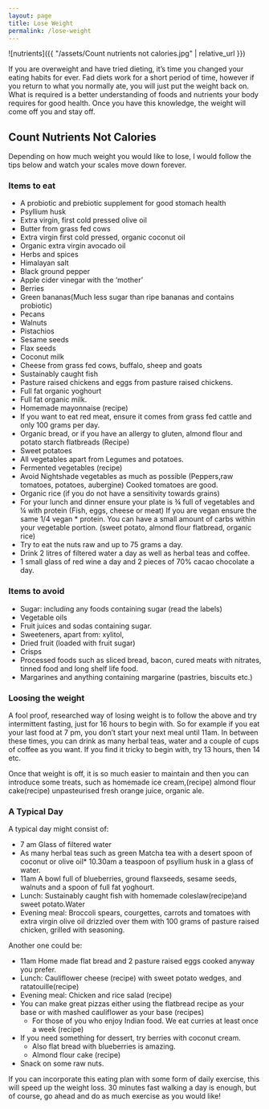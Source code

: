 ```yaml
---
layout: page
title: Lose Weight 
permalink: /lose-weight
---
```



![nutrients]({{ "/assets/Count nutrients not calories.jpg" | relative_url }})

If you are overweight and have tried dieting, it’s time you changed your eating habits for ever. Fad diets work for a short period of time, however if you return to what you normally ate, you will just put the weight back on. What is required is a better understanding of foods and nutrients your body requires for good health. Once you have this knowledge, the weight will come off you and stay off. 

## Count Nutrients Not Calories

Depending on how much weight you would like to lose, I would follow the tips below and watch your scales move down forever.

### Items to eat

* A probiotic and prebiotic supplement for good stomach health
* Psyllium husk
* Extra virgin, first cold pressed olive oil
* Butter from grass fed cows
* Extra virgin first cold pressed, organic coconut oil
* Organic extra virgin avocado oil
* Herbs and spices
* Himalayan salt
* Black ground pepper
* Apple cider vinegar with the ‘mother’
* Berries
* Green bananas(Much less sugar than ripe bananas and contains probiotic)
* Pecans
* Walnuts
* Pistachios
* Sesame seeds
* Flax seeds
* Coconut milk
* Cheese from grass fed cows, buffalo, sheep and goats
* Sustainably caught fish
* Pasture raised chickens and eggs from pasture raised chickens.
* Full fat organic yoghourt
* Full fat organic milk.
* Homemade mayonnaise (recipe)
* If you want to eat red meat, ensure it comes from grass fed cattle and only 100 grams per day.
* Organic bread, or if you have an allergy to gluten, almond flour and potato starch flatbreads (Recipe)
* Sweet potatoes
* All vegetables apart from Legumes and potatoes.
* Fermented vegetables (recipe)
* Avoid Nightshade vegetables as much as possible (Peppers,raw tomatoes, potatoes, aubergine) Cooked tomatoes are good.
* Organic rice (if you do not have a sensitivity towards grains)
* For your lunch and dinner ensure your plate is ¾ full of vegetables and ¼ with protein (Fish, eggs, cheese or meat) If you are vegan ensure the same 1/4 vegan * protein. You can have a small amount of carbs within your vegetable portion. (sweet potato, almond flour flatbread, organic rice)
* Try to eat the nuts raw and up to 75 grams a day.
* Drink 2 litres of filtered water a day as well as herbal teas and coffee.
* 1 small glass of red wine a day and 2 pieces of 70% cacao chocolate a day.

### Items to avoid

* Sugar: including any foods containing sugar (read the labels)
* Vegetable oils
* Fruit juices and sodas containing sugar.
* Sweeteners, apart from: xylitol, 
* Dried fruit (loaded with fruit sugar)
* Crisps
* Processed foods such as sliced bread, bacon, cured meats with nitrates, tinned food and long shelf life food.
* Margarines and anything containing margarine (pastries, biscuits etc.)

### Loosing the weight 

A fool proof, researched way of losing weight is to follow the above and try intermittent fasting, just for 16 hours to begin with. So for example if you eat your last food at 7 pm, you don’t start your next meal until 11am. In between these times, you can drink as many herbal teas, water and a couple of cups of coffee as you want. If you find it tricky to begin with, try 13 hours, then 14 etc.

Once that weight is off, it is so much easier to maintain and then you can introduce some treats, such as homemade ice cream,(recipe) almond flour cake(recipe) unpasteurised fresh orange juice, organic ale.

### A Typical Day

A typical day might consist of:

* 7 am Glass of filtered water
* As many herbal teas such as  green Matcha tea with a desert spoon of coconut or olive oil* 10.30am a teaspoon of psyllium husk in a glass of water.
* 11am A bowl full of blueberries, ground flaxseeds, sesame seeds, walnuts and a spoon of full fat yoghourt.
* Lunch: Sustainably caught fish with homemade coleslaw(recipe)and sweet potato.Water
* Evening meal: Broccoli spears, courgettes, carrots  and tomatoes with extra virgin olive oil drizzled over them with 100 grams of pasture raised chicken, grilled with seasoning.

Another one could be:

* 11am Home made flat bread and 2 pasture raised eggs cooked anyway you prefer.
* Lunch: Cauliflower cheese (recipe) with sweet potato wedges, and ratatouille(recipe)
* Evening meal: Chicken and rice salad (recipe)
* You can make great pizzas either using the flatbread recipe as your base or with mashed cauliflower as your base (recipes)
  - For those of you who enjoy Indian food. We eat curries at least once a week (recipe)
* If you need something for dessert, try berries with coconut cream.
  - Also flat bread with blueberries is amazing.
  - Almond flour cake (recipe)
* Snack on some raw nuts.

If you can incorporate this eating plan with some form of daily exercise, this will speed up the weight loss. 30 minutes fast walking a day is enough, but of course, go ahead and do as much exercise as you would like!
